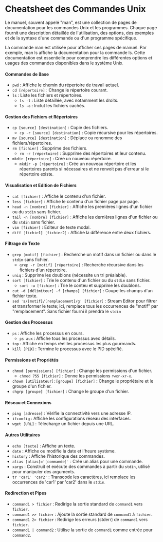 # Cheatsheet des Commandes Unix

Le manuel, souvent appelé "man", est une collection de pages de documentation pour les commandes Unix et les programmes. Chaque page fournit une description détaillée de l'utilisation, des options, des exemples et de la syntaxe d'une commande ou d'un programme spécifique.

La commande man est utilisée pour afficher ces pages de manuel. Par exemple, man ls affiche la documentation pour la commande ls. Cette documentation est essentielle pour comprendre les différentes options et usages des commandes disponibles dans le système Unix.


#### Commandes de Base
- ``pwd`` : Affiche le chemin du répertoire de travail actuel.
- ``cd [répertoire]`` : Change le répertoire courant.
- ``ls`` : Liste les fichiers et répertoires.
  - ``ls -l`` : Liste détaillée, avec notamment les droits.
  - ``ls -a`` : Inclut les fichiers cachés.

#### Gestion des Fichiers et Répertoires
- ``cp [source] [destination]`` : Copie des fichiers.
  - ``cp -r [source] [destination]`` : Copie récursive pour les répertoires.
- ``mv [source] [destination]`` : Déplace ou renomme des fichiers/répertoires.
- ``rm [fichier]`` : Supprime des fichiers.
  - ``rm -r [répertoire]`` : Supprime des répertoires et leur contenu.
- ``mkdir [répertoire]`` : Crée un nouveau répertoire.
    - ``mkdir -p [répertoire]`` : Crée un nouveau répertoire et les répertoires parents si nécessaires et ne renvoit pas d'erreur si le répertoire existe.

#### Visualisation et Edition de Fichiers
- ``cat [fichier]`` : Affiche le contenu d'un fichier.
- ``less [fichier]`` : Affiche le contenu d'un fichier page par page.
- ``head -n [nombre] [fichier]`` : Affiche les premières lignes d'un fichier ou du ``stdin`` sans fichier.
- ``tail -n [nombre] [fichier]`` : Affiche les dernières lignes d'un fichier ou du ``stdin`` sans fichier.
- ``vim [fichier]`` : Editeur de texte modal.
- ``diff [fichie1] [fichier2]`` : Affiche la différence entre deux fichiers.

#### Filtrage de Texte
- ``grep [motif] [fichier]`` : Recherche un motif dans un fichier ou dans le ``stdin`` sans fichier.
  - ``grep -r [motif] [répertoire]`` : Recherche récursive dans les fichiers d'un répertoire.
- ``uniq`` : Supprime les doublons (nécessite un tri préalable).
- ``sort [fichier]`` : Trie le contenu d'un fichier ou du ``stdin`` sans fichier.
  - ``sort -u [fichier]`` : Trie le conteu et supprime les doublons.
- ``cut -d [délimiteur] -f [champs] [fichier]`` : Coupe les champs d'un fichier texte.
 - ``sed 's/[motif]/[remplacement]/g' [fichier]`` : Stream Editor pour filtrer et transformer le texte; ici, remplace tous les occurrences de "motif" par "remplacement". Sans fichier fourni il prendra le ``stdin``

#### Gestion des Processus
- ``ps`` : Affiche les processus en cours.
  - ``ps aux`` : Affiche tous les processus avec détails.
- ``top`` : Affiche en temps réel les processus les plus gourmands.
- ``kill [PID]`` : Termine le processus avec le PID spécifié.

#### Permissions et Propriétés
- ``chmod [permissions] [fichier]`` : Change les permissions d'un fichier.
  - ``chmod 755 [fichier]`` : Donne les permissions `rwxr-xr-x`.
- ``chown [utilisateur]:[groupe] [fichier]`` : Change le propriétaire et le groupe d'un fichier.
- ``chgrp [groupe] [fichier]`` : Change le groupe d'un fichier.

#### Réseau et Connexions
- ``ping [adresse]`` : Vérifie la connectivité vers une adresse IP.
- ``ifconfig`` : Affiche les configurations réseau des interfaces.
- ``wget [URL]`` : Télécharge un fichier depuis une URL.

#### Autres Utilitaires
- ``echo [texte]`` : Affiche un texte.
- ``date`` : Affiche ou modifie la date et l'heure système.
- ``history`` : Affiche l'historique des commandes.
- ``alias [alias]='[commande]'`` : Crée un alias pour une commande.
- ``xargs`` : Construit et exécute des commandes à partir du ``stdin``, utilisé pour manipuler des arguments.
- ``tr 'car1' 'car2'`` : Transcode les caractères, ici remplace les occurrences de 'car1' par 'car2' dans le ``stdin``.


#### Redirection et Pipes
- ``command1 > fichier`` : Redirige la sortie standard de `command1` vers `fichier`.
- ``command1 >> fichier`` : Ajoute la sortie standard de `command1` à `fichier`.
- ``command1 2> fichier`` : Redirige les erreurs (stderr) de `command1` vers `fichier`.
- ``command1 | command2`` : Utilise la sortie de `command1` comme entrée pour `command2`.

